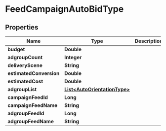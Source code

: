 

# FeedCampaignAutoBidType


## Properties

Name | Type | Description | Notes
------------ | ------------- | ------------- | -------------
**budget** | **Double** |  |  [optional]
**adgroupCount** | **Integer** |  |  [optional]
**deliveryScene** | **String** |  |  [optional]
**estimatedConversion** | **Double** |  |  [optional]
**estimatedCost** | **Double** |  |  [optional]
**adgroupList** | [**List&lt;AutoOrientationType&gt;**](AutoOrientationType.md) |  |  [optional]
**campaignFeedId** | **Long** |  |  [optional]
**campaignFeedName** | **String** |  |  [optional]
**adgroupFeedId** | **Long** |  |  [optional]
**adgroupFeedName** | **String** |  |  [optional]



